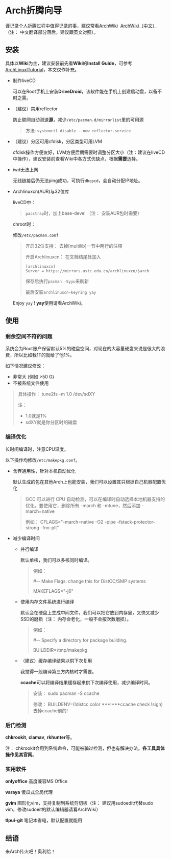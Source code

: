 # Arch折腾向导

谨记录个人折腾过程中值得记录的事，建议常看[ArchWiki](https://wiki.archlinux.org)&nbsp;&nbsp;[ArchWiki（中文）](https://wiki.archlinux.org/title/Main_page_(%E7%AE%80%E4%BD%93%E4%B8%AD%E6%96%87))（注： 中文翻译部分落后，建议跟英文对照）。

## 安装

具体以**Wiki**为主，建议安装前先看**Wiki**的**Install Guide**，可参考[ArchLinuxlTutorial](https://archlinuxstudio.github.io/ArchLinuxTutorial/)，本文仅作补充。

* 制作liveCD
    
    可以在Root手机上安装**DriveDroid**，该软件能在手机上创建启动盘，以备不时之需。

* （建议）禁用reflector

    防止联网自动测速**源**，减少```/etc/pacman.d/mirrorlist```里的可用源
    >方法: ```systemctl disable --now reflector.service```

* （建议）分区可用cfdisk，分区类型可用LVM

    cfdisk操作方便友好，LVM方便后期需要时调整分区大小（注：建议在liveCD中操作），建议安装前查看Wiki中各方式优缺点，根据**需要**选择。

* iwd无法上网

    无线链接后仍无法ping成功，可执行```dhcpcd```，会自动分配IP地址。

* Archlinuxcn(AUR)与32位库

    liveCD中： 
    >```pacstrap```时，加上base-devel  （注： 安装AUR包时需要）

    chroot时： 
    
    修改```/etc/pacman.conf```
    
    >开启32位支持： 去掉\[multilib\]一节中两行的注释
    >
    >开启Archlinuxcn： 在文档结尾处加入
    >
    >```
    >[archlinuxcn]
    >Server = https://mirrors.ustc.edu.cn/archlinuxcn/$arch
    >```
    >
    >保存后执行```pacman -Syyu```来刷新
    >
    >最后安装```archlinuxcn-keyring yay```
    
    Enjoy ```yay``` ! **yay**使用请看ArchWiki。



## 使用

### 剩余空间不符的问题

系统会为Root账户保留默认5%的磁盘空间，对现在的大容量硬盘来说是很大的浪费，所以比如我1T的就给了他1%。

如下情况建议修改：

* 非常大 (例如 >50 G)
* 不被系统文件使用

> 具体操作： tune2fs -m 1.0 /dev/sdXY
>
> 注： 
>   * 1.0就是1%
>   * sdXY就是你分区时的磁盘

### 编译优化

长时间编译时，注意CPU温度。

以下操作均修改```/etc/makepkg.conf```。
    

* 舍弃通用性，针对本机自动优化

    默认生成的包在其他Arch上也能安装，我们可以设置其只根据自己机器配置优化

    >GCC 可以进行 CPU 自动检测，可以在编译时自动选择本地机器支持的优化。要使用它，删除所有 -march 和 -mtune，然后添加 -march=native
    >
    >例如： 
    >CFLAGS="-march=native -O2 -pipe -fstack-protector-strong -fno-plt"

* 减少编译时间

    * 并行编译
        
        默认单核，我们可以多核同时编译。

        >例如： 
        >
        >#-- Make Flags: change this for DistCC/SMP systems
        >
        >MAKEFLAGS="-j6"

    * 使用内存文件系统进行编译

        默认会在硬盘上生成中间文件，我们可以把它放到内存里，又快又减少SSD的磨损（注： 内存会老化，一般不会按次数磨损）。

        >例如： 
        >
        >#-- Specify a directory for package building.
        >
        >BUILDDIR=/tmp/makepkg

    * （建议）缓存编译结果以供下次复用

        我觉得一般编译第三方内核时才需要。

        **ccache**可以将编译结果缓存起来供下次编译使用，减少编译时间。 

        >安装： sudo pacman -S ccache
        >
        >修改： BUILDENV=(!distcc color ***!***ccache check !sign) 去掉ccache前的!

### 后门检测

**chkrookit**, **clamav**, **rkhunter**等。

注： chkrookit会用到系统命令，可能被骗过检测，但也有解决办法。**各工具具体操作见其官网**。

### 实用软件

**onlyoffice** 高度兼容MS Office

**varaya** 傻瓜式全局代理

**gvim** 图形化vim，支持复制到系统剪切板（注： 建议用sudoedit代替sudo vim，修改sudoeit的默认编辑器请看ArchWiki）

**tlpui-git** 笔记本省电，默认配置就能用

## 结语

来Arch传火吧！奥利给！



